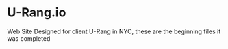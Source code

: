 # U-Rang.io
Web Site Designed for client U-Rang in NYC, these are the beginning files it was completed
